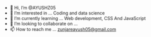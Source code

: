 - 👋 Hi, I’m @AYUSHZ05
- 👀 I’m interested in ... Coding and data science
- 🌱 I’m currently learning ... Web development, CSS And JavaScript
- 💞️ I’m looking to collaborate on ...
- 📫 How to reach me ... zunjareayush05@gmail.com

<!---
AYUSHZ05/AYUSHZ05 is a ✨ special ✨ repository because its `README.md` (this file) appears on your GitHub profile.
You can click the Preview link to take a look at your changes.
--->
